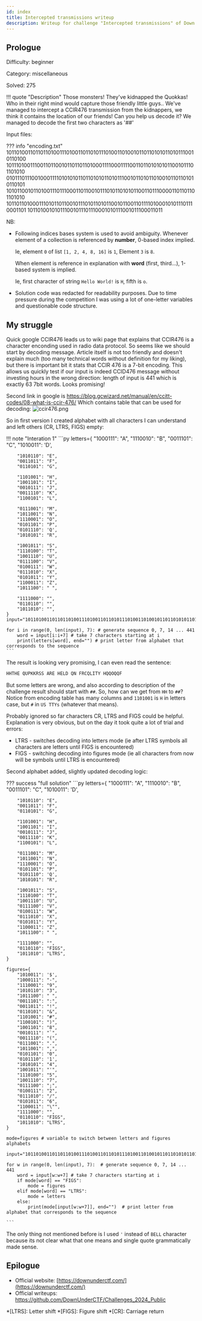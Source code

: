 ```yaml
---
id: index
title: Intercepted transmissions writeup
description: Writeup for challenge "Intercepted transmissions" of Down Under CTF 2024
---
```


## Prologue

Difficulty: beginner

Category: miscellaneous

Solved: 275

!!! quote "Description"
    Those monsters! They've kidnapped the Quokkas! Who in their right mind would capture those friendly little guys.. We've managed to intercept a CCIR476 transmission from the kidnappers, we think it contains the location of our friends! Can you help us decode it? We managed to decode the first two characters as '##'

Input files:

??? info "encoding.txt"
    101101001101101101001110100110110101110100110100101101101010110101110010110100
    101110100111001101100101101101101000111100011110011011010101011001011101101010
    010111011100100011110101010110110101011010111001011010110100101101101010110101
    101011001011010011101110001101100101110101101010110011011100001101101101101010
    101101101000111010110110010111010110101100101100110111101000101011101110001101
    101101001010111001011101110001010111001011100011011

NB:


* Following indices bases system is used to avoid ambiguity. Whenever element of a collection is referenced by **number**, 0-based index implied. 
 
  Ie, element `0` of list `[1, 2, 4, 8, 16]` is `1`, Element `3` is `8`.
  
  When element is reference in explanation with **word** (first, third...), 1-based system is implied.

  Ie, first character of string `Hello World!` is `H`, fifth is `o`.

* Solution code was redacted for readability purposes. Due to time pressure during the competition I was using a lot of one-letter variables and questionable code structure.

## My struggle

Quick google CCIR476 leads us to wiki page that explains that CCIR476 is a character enconding used in radio data protocol.
So seems like we should start by decoding message. Article itself is not too friendly and doesn't explain much (too many
technical words without definition for my liking), but there is important bit it stats that CCIR 476 is a 7-bit encoding.
This allows us quickly test if our input is indeed CCID476 message without investing hours in the wrong direction:
length of input is 441 which is exactly 63 7bit words. Looks promising!

Second link in google is https://blog.gcwizard.net/manual/en/ccitt-codes/08-what-is-ccir-476/
Which contains table that can be used for decoding:
![ccir476.png](./ccir476.png)

So in first version I created alphabet with all characters I can understand and left others (CR, LTRS, FIGS) empty:

!!! note "Interation 1"
    ```py
    letters={
        "1000111": "A",
        "1110010": "B",
        "0011101": "C",
        "1010011": 'D',
    
        "1010110": "E",
        "0011011": "F",
        "0110101": "G",
    
        "1101001": "H",
        "1001101": "I",
        "0010111": "J",
        "0011110": "K",
        "1100101": "L",
    
        "0111001": "M",
        "1011001": "N",
        "1110001": "O",
        "0101101": "P",
        "0101110": 'Q',
        "1010101": "R",
    
        "1001011": "S",
        "1110100": "T",
        "1001110": "U",
        "0111100": "V",
        "0100111": "W",
        "0111010": "X",
        "0101011": "Y",
        "1100011": "Z",
        "1011100": " ",
    
        "1111000": "",
        "0110110": "",
        "1011010": "",
    }
    input="101101001101101101001110100110110101110100110100101101101010110101110010110100101110100111001101100101101101101000111100011110011011010101011001011101101010010111011100100011110101010110110101011010111001011010110100101101101010110101101011001011010011101110001101100101110101101010110011011100001101101101101010101101101000111010110110010111010110101100101100110111101000101011101110001101101101001010111001011101110001010111001011100011011"
    
    for i in range(0, len(input), 7): # generate sequence 0, 7, 14 ... 441
        word = input[i:i+7] # take 7 characters starting at i
        print(letters[word], end="") # print letter from alphabet that corresponds to the sequence
    ```

The result is looking very promising, I can even read the sentence:
```txt
HHTHE QUPKKRSS ARE HELD QN FRCQLITY HQQOQQF
```
But some letters are wrong, and also according to description of the challenge result should start with `##`. So, how can we get
from `HH` to `##`? Notice from encoding table has many columns and `1101001` is `H` in letters case, but `#` in `US TTYs`
(whatever that means).

Probably ignored so far characters CR, LTRS and FIGS could be helpful. Explanation is very obvious, but on the day it took
quite a lot of trial and errors:

* LTRS - switches decoding into letters mode (ie after LTRS symbols all characters are letters until FIGS is encountered)
* FIGS - switching decoding into figures mode (ie all characters from now will be symbols until LTRS is encountered)

Second alphabet added, slightly updated decoding logic:

??? success "full solution"
    ```py
    letters={
        "1000111": "A",
        "1110010": "B",
        "0011101": "C",
        "1010011": 'D',
    
        "1010110": "E",
        "0011011": "F",
        "0110101": "G",
    
        "1101001": "H",
        "1001101": "I",
        "0010111": "J",
        "0011110": "K",
        "1100101": "L",
    
        "0111001": "M",
        "1011001": "N",
        "1110001": "O",
        "0101101": "P",
        "0101110": 'Q',
        "1010101": "R",
    
        "1001011": "S",
        "1110100": "T",
        "1001110": "U",
        "0111100": "V",
        "0100111": "W",
        "0111010": "X",
        "0101011": "Y",
        "1100011": "Z",
        "1011100": " ",
    
        "1111000": "",
        "0110110": "FIGS",
        "1011010": "LTRS",
    }
    
    figures={
        "1010011": '$',
        "1000111": "-",
        "1110001": "9",
        "1010110": "3",
        "1011100": " ",
        "0011101": ":",
        "0011011": "!",
        "0110101": "&",
        "1101001": "#",
        "1100101": ")",
        "1001101": "8",
        "0010111": "`",
        "0011110": "(",
        "0111001": ".",
        "1011001": ",",
        "0101101": "0",
        "0101110": '1',
        "1010101": "4",
        "1001011": "'",
        "1110100": "5",
        "1001110": "7",
        "0111100": ";",
        "0100111": "2",
        "0111010": "/",
        "0101011": "6",
        "1100011": "\"",
        "1111000": "",
        "0110110": "FIGS",
        "1011010": "LTRS",
    }
    
    mode=figures # variable to switch between letters and figures alphabets
    
    input="101101001101101101001110100110110101110100110100101101101010110101110010110100101110100111001101100101101101101000111100011110011011010101011001011101101010010111011100100011110101010110110101011010111001011010110100101101101010110101101011001011010011101110001101100101110101101010110011011100001101101101101010101101101000111010110110010111010110101100101100110111101000101011101110001101101101001010111001011101110001010111001011100011011"
    
    for w in range(0, len(input), 7):  # generate sequence 0, 7, 14 ... 441
        word = input[w:w+7] # take 7 characters starting at i
        if mode[word] == "FIGS":
            mode = figures
        elif mode[word] == "LTRS":
            mode = letters
        else:
            print(mode[input[w:w+7]], end="")  # print letter from alphabet that corresponds to the sequence
    
    ```

The only thing not mentioned before is I used `'` instead of `BELL` character because its not clear what that one means and 
single quote grammatically made sense. 

## Epilogue

* Official website: [https://downunderctf.com/](https://downunderctf.com/)
* Official writeups: https://github.com/DownUnderCTF/Challenges_2024_Public

*[LTRS]: Letter shift
*[FIGS]: Figure shift
*[CR]: Carriage return
